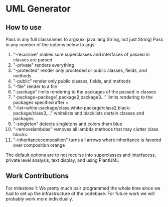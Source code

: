 # UML Generator

## How to use

Pass in any full classnames to args(ex: java.lang.String, not just String)
Pass in any number of the options below to args:
1. "-recursive" makes sure superclasses and interfaces of passed in classes are parsed
2. "-private" renders everything
3. "-protected" render only procteded or public classes, fields, and methods
4. "-public" render only public classes, fields, and methods
5. "-file" render to a file
6. "-package" limits rendering to the packages of the passed in classes
7. "-package=package1,package2,package3..." limits rendering to the packages specified after =
8. "-list=white-package/class,white-package/class2,black-package/class3,..." whitelists and blacklists certain classes and packages.
9. "-singleton" detects singletons and colors them blue
10. "-removelambdas" removes all lambda methods that may clutter class blocks.
11. "-inheritancecomposition" turns all arrows where inheritance is favored over composition orange

The default options are to not recurse into superclasses and interfacess, private level analysis, text display, and using PlantUML

## Work Contributions

For milestone 1:
We pretty much pair programmed the whole time since we had to set up the infrastructure of the codebase. For future work we will probably work more individually.